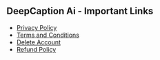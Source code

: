 ## DeepCaption Ai - Important Links

- [Privacy Policy](https://ranjitsingha.github.io/DeepCaption-Ai-Public/PrivacyPolicy.html)  
- [Terms and Conditions](https://ranjitsingha.github.io/DeepCaption-Ai-Public/Terms.html)  
- [Delete Account](https://ranjitsingha.github.io/DeepCaption-Ai-Public/DeleteAccount.html)  
- [Refund Policy](https://ranjitsingha.github.io/DeepCaption-Ai-Public/RefundPolicy.html)